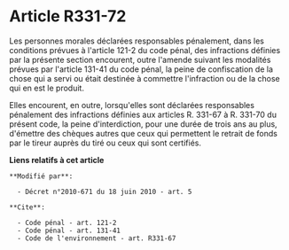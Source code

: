 # Article R331-72

Les personnes morales déclarées responsables pénalement, dans les conditions prévues à l'article 121-2 du code pénal, des
infractions définies par la présente section encourent, outre l'amende suivant les modalités prévues par l'article 131-41 du
code pénal, la peine de confiscation de la chose qui a servi ou était destinée à commettre l'infraction ou de la chose qui en
est le produit. 

Elles encourent, en outre, lorsqu'elles sont déclarées responsables pénalement des infractions définies aux articles R.
331-67 à R. 331-70 du présent code, la peine d'interdiction, pour une durée de trois ans au plus, d'émettre des chèques
autres que ceux qui permettent le retrait de fonds par le tireur auprès du tiré ou ceux qui sont certifiés.

**Liens relatifs à cet article**

	**Modifié par**:

	  - Décret n°2010-671 du 18 juin 2010 - art. 5

	**Cite**:

	  - Code pénal - art. 121-2
	  - Code pénal - art. 131-41
	  - Code de l'environnement - art. R331-67
